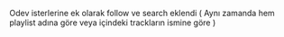Odev isterlerine ek olarak follow ve search eklendi ( Aynı zamanda hem playlist adına göre veya içindeki trackların ismine göre )

